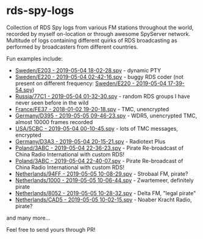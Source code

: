 # rds-spy-logs
Collection of RDS Spy logs from various FM stations throughout the world, recorded by myself on-location or through awesome SpyServer network. Multitude of logs containing different quirks of RDS broadcasting as performed by broadcasters from different countries.  
  
Fun examples include:  
* [Sweden/E203 - 2019-05-04 18-02-28.spy](Sweden/E203%20-%202019-05-04%2018-02-28.spy) - dynamic PTY  
* [Sweden/E220 - 2019-05-04 02-42-16.spy](Sweden/E220%20-%202019-05-04%2002-42-16.spy) - buggy RDS coder (not present on different frequency: [Sweden/E220 - 2019-05-04 17-39-54.spy](Sweden/E220%20-%202019-05-04%2017-39-54.spy))
* [Russia/77C1 - 2019-05-04 01-32-30.spy](Russia/77C1%20-%202019-05-04%2001-32-30.spy) - random RDS groups I have never seen before in the wild  
* [France/FE37 - 2018-01-02 19-20-18.spy](France/FE37%20-%202018-01-02%2019-20-18.spy) - TMC, unencrypted  
* [Germany/D395 - 2019-05-05 09-46-23.spy](Germany/D395%20-%202019-05-05%2009-46-23.spy) - WDR5, unencrypted TMC, almost 10000 frames recorded  
* [USA/5CBC - 2019-05-04 00-10-45.spy](USA/5CBC%20-%202019-05-04%2000-10-45.spy) - lots of TMC messages, encrypted  
* [Germany/D3A3 - 2019-05-04 20-15-21.spy](Germany/D3A3%20-%202019-05-04%2020-15-21.spy) - Radiotext Plus  
* [Poland/3ABC - 2019-05-04 22-36-23.spy](Poland/3ABC%20-%202019-05-04%2022-36-23.spy) - Pirate Re-broadcast of China Radio International with custom RDS!
* [Poland/3ABC - 2019-05-04 22-40-07.spy](Poland/3ABC%20-%202019-05-04%2022-40-07.spy) - Pirate Re-broadcast of China Radio International with custom RDS!  
* [Netherlands/94FF - 2019-05-05 10-08-29.spy](Netherlands/94FF%20-%202019-05-05%2010-08-29.spy) - Strobaal FM,  pirate?  
* [Netherlands/1000 - 2019-05-05 10-06-44.spy](Netherlands/1000%20-%202019-05-05%2010-06-44.spy) - Zwartemeer, definitely pirate  
* [Netherlands/8052 - 2019-05-05 10-28-32.spy](Netherlands/8052%20-%202019-05-05%2010-28-32.spy) - Delta FM, "legal pirate"  
* [Netherlands/CAD5 - 2019-05-05 10-02-15.spy](Netherlands/CAD5%20-%202019-05-05%2010-02-15.spy) - Noaber Kracht Radio, pirate?  
  
and many more...  

  
Feel free to send yours through PR!

